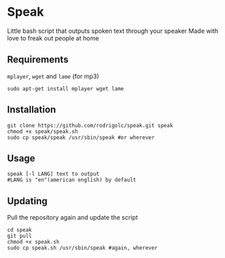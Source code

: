 Speak
=====

Little bash script that outputs spoken text through your speaker 
Made with love to freak out people at home

Requirements
------------

`mplayer`, `wget` and `lame` (for mp3)

	sudo apt-get install mplayer wget lame

Installation
------------

	git clone https://github.com/rodrigolc/speak.git speak
	chmod +x speak/speak.sh
	sudo cp speak/speak /usr/sbin/speak #or wherever

Usage
-----

	speak [-l LANG] text to output
	#LANG is "en"(american english) by default

Updating
--------

Pull the repository again and update the script

	cd speak
	git pull
	chmod +x speak.sh
	sudo cp speak.sh /usr/sbin/speak #again, wherever


